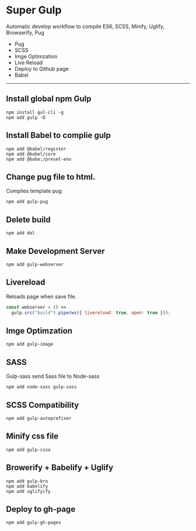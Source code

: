 # Super Gulp

Automatic develop workflow to compile ES6, SCSS, Minify, Uglify, Browserify, Pug

- Pug
- SCSS
- Imge Optimzation
- Live Reload
- Deploy to Github page
- Babel

---

## Install global npm Gulp

```
npm install gul-cli -g
npm add gulp -D
```

## Install Babel to complie gulp

```
npm add @babel/register
npm add @babel/core
npm add @babe;/preset-env
```

## Change pug file to html.

Compiles template pug

```
npm add gulp-pug
```

## Delete build

```
npm add del
```

## Make Development Server

```
npm add gulp-webserver
```

## Livereload

Reloads page when save file.

```js
const webserver = () =>
  gulp.src("build").pipe(ws({ livereload: true, open: true }));
```

## Imge Optimzation

```
npm add gulp-image
```

## SASS

Gulp-sass send Sass file to Node-sass

```
npm add node-sass gulp-sass
```

## SCSS Compatibility

```
npm add gulp-autoprefixer
```

## Minify css file

```
npm add gulp-csso
```

## Browerify + Babelify + Uglify

```
npm add gulp-bro
npm add babelify
npm add uglifyify
```

## Deploy to gh-page

```
npm add gulp-gh-pages
```
